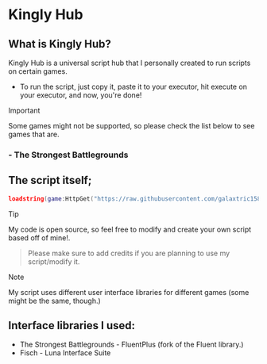 
# Kingly Hub

## What is Kingly Hub?
Kingly Hub is a universal script hub that I personally created to run scripts on certain games. 

* To run the script, just copy it, paste it to your executor, hit execute on your executor, and now, you're done!
> [!IMPORTANT]
> Some games might not be supported, so please check the list below to see games that are.
>
### - The Strongest Battlegrounds

  
## The script itself;
```lua
loadstring(game:HttpGet("https://raw.githubusercontent.com/galaxtric158/Kingly-Hub/refs/heads/main/main.lua"))()
```

> [!TIP]
> My code is open source, so feel free to modify and create your own script based off of mine!.

> Please make sure to add credits if you are planning to use my script/modify it.


> [!NOTE]
> My script uses different user interface libraries for different games (some might be the same, though.)
## Interface libraries I used:
* The Strongest Battlegrounds - FluentPlus (fork of the Fluent library.)
* Fisch - Luna Interface Suite
